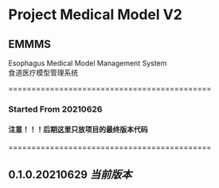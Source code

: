 # Project Medical Model V2

## EMMMS
Esophagus Medical Model Management System  
食道医疗模型管理系统  

============================================
### Started From 20210626
#### 注意！！！后期这里只放项目的最终版本代码
============================================

## 0.1.0.20210629 ***当前版本***